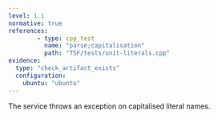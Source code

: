```yaml
---
level: 1.1
normative: true
references:
        - type: cpp_test
          name: "parse;capitalisation"
          path: "TSF/tests/unit-literals.cpp"
evidence:
  type: "check_artifact_exists"
  configuration:
    ubuntu: "ubuntu"
---
```


The service throws an exception on capitalised literal names.